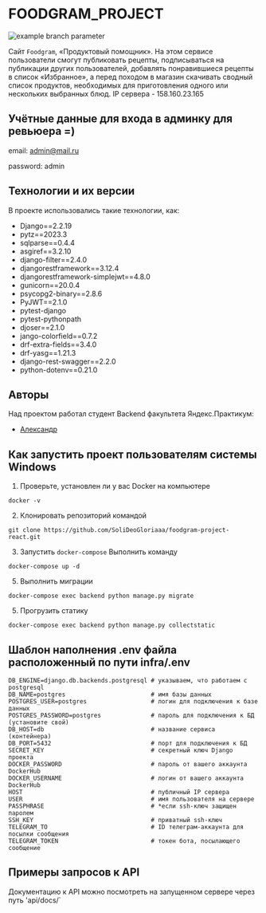 # FOODGRAM_PROJECT
![example branch parameter](https://github.com/SoliDeoGloriaaa/yamdb_final/actions/workflows/yamdb_workflow.yml/badge.svg)

Сайт ```Foodgram```, «Продуктовый помощник». На этом сервисе пользователи смогут публиковать рецепты, подписываться на публикации других пользователей, добавлять понравившиеся рецепты в список «Избранное», а перед походом в магазин скачивать сводный список продуктов, необходимых для приготовления одного или нескольких выбранных блюд.
IP сервера - 158.160.23.165

## Учётные данные для входа в админку для ревьюера =)
email: admin@mail.ru

password: admin


## Технологии и их версии
В проекте использовались такие технологии, как:
- Django==2.2.19
- pytz==2023.3
- sqlparse==0.4.4
- asgiref==3.2.10
- django-filter==2.4.0
- djangorestframework==3.12.4
- djangorestframework-simplejwt==4.8.0
- gunicorn==20.0.4
- psycopg2-binary==2.8.6
- PyJWT==2.1.0
- pytest-django
- pytest-pythonpath
- djoser==2.1.0
- jango-colorfield==0.7.2
- drf-extra-fields==3.4.0
- drf-yasg==1.21.3
- django-rest-swagger==2.2.0
- python-dotenv==0.21.0


## Авторы
Над проектом работал студент Backend факультета Яндекс.Практикум:
+ [Александр](https://github.com/SoliDeoGloriaaa)


## Как запустить проект пользователям системы Windows
1. Проверьте, установлен ли у вас Docker на компьютере
```
docker -v
```

2. Клонировать репозиторий командой
```
git clone https://github.com/SoliDeoGloriaaa/foodgram-project-react.git
```

3. Запустить ```docker-compose```
    Выполнить команду
```
docker-compose up -d
```

5. Выполнить миграции
```
docker-compose exec backend python manage.py migrate
```

5. Прогрузить статику
```
docker-compose exec backend python manage.py collectstatic
```

## Шаблон наполнения .env файла расположенный по пути infra/.env
```
DB_ENGINE=django.db.backends.postgresql # указываем, что работаем с postgresql
DB_NAME=postgres                        # имя базы данных
POSTGRES_USER=postgres                  # логин для подключения к базе данных
POSTGRES_PASSWORD=postgres              # пароль для подключения к БД (установите свой)
DB_HOST=db                              # название сервиса (контейнера)
DB_PORT=5432                            # порт для подключения к БД
SECRET_KEY                              # секретный ключ Django проекта
DOCKER_PASSWORD                         # пароль от вашего аккаунта DockerHub
DOCKER_USERNAME                         # логин от вашего аккаунта DockerHub
HOST                                    # публичный IP сервера
USER                                    # имя пользователя на сервере
PASSPHRASE                              # *если ssh-ключ защищен паролем
SSH_KEY                                 # приватный ssh-ключ
TELEGRAM_TO                             # ID телеграм-аккаунта для посылки сообщения
TELEGRAM_TOKEN                          # токен бота, посылающего сообщение
```

## Примеры запросов к API

Документацию к API можно посмотреть на запущенном сервере через путь 'api/docs/`

